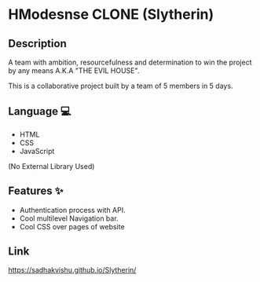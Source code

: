 
 #  HModesnse CLONE (Slytherin)
 
 ## Description
  
A team with ambition, resourcefulness and determination to win the project by any means A.K.A "THE EVIL HOUSE".
   
   This is a collaborative project built by a team of 5 members in 5 days.
   
 ## Language 💻
- HTML
- CSS
- JavaScript

(No External Library Used)

## Features ✨

- Authentication process with API.
- Cool multilevel Navigation bar.
- Cool CSS over pages of website

## Link 
https://sadhakvishu.github.io/Slytherin/
